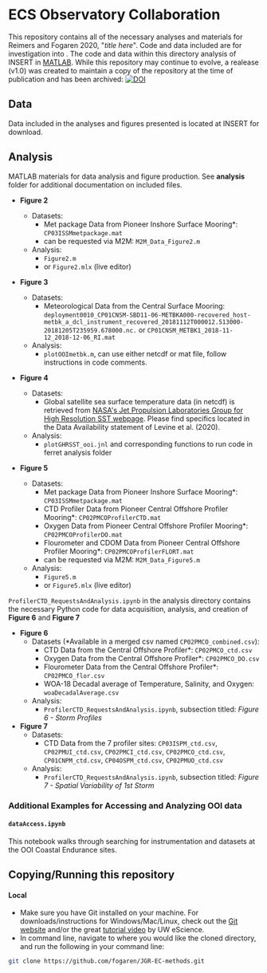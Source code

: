 # ECS Observatory Collaboration

This repository contains all of the necessary analyses and materials for Reimers and Fogaren 2020, "*title here*". Code and data included are for investigation into . The code and data within this directory analysis of INSERT in [MATLAB](https://www.mathworks.com/products/matlab.html). While this repository may continue to evolve, a realease (v1.0) was created to maintain a copy of the repository at the time of publication and has been archived: [![DOI](https://zenodo.org/badge/DOI/10.5281/zenodo.4150102.svg)](https://doi.org/10.5281/zenodo.4150102)

## Data
Data included in the analyses and figures presented is located at INSERT for download.

## Analysis
MATLAB materials for data analysis and figure production. See **analysis** folder for additional documentation on included files.

- **Figure 2**
  - Datasets:
    - Met package Data from Pioneer Inshore Surface Mooring*: `CP03ISSMmetpackage.mat`
    - can be requested via M2M: `M2M_Data_Figure2.m`
  - Analysis:
    - `Figure2.m`
    - or `Figure2.mlx` (live editor)

- **Figure 3**
  - Datasets:
    - Meteorological Data from the Central Surface Mooring: `deployment0010_CP01CNSM-SBD11-06-METBKA000-recovered_host-metbk_a_dcl_instrument_recovered_20181112T000012.513000-20181205T235959.678000.nc.` or `CP01CNSM_METBK1_2018-11-12_2018-12-06_RI.mat`  
  - Analysis:
      - `plotOOImetbk.m`, can use either netcdf or mat file, follow instructions in code comments.

- **Figure 4**  
  - Datasets:
    - Global satellite sea surface temperature data (in netcdf) is retrieved from [NASA's Jet Propulsion Laboratories Group for High Resolution SST webpage](https://podaac.jpl.nasa.gov/dataset/MUR-JPL-L4-GLOB-v4.1). Please find specifics located in the Data Availability statement of Levine et al. (2020).  
  - Analysis:
      - `plotGHRSST_ooi.jnl` and corresponding functions to run code in ferret analysis folder

- **Figure 5**
  - Datasets:
    - Met package Data from Pioneer Inshore Surface Mooring*: `CP03ISSMmetpackage.mat`
    - CTD Profiler Data from Pioneer Central Offshore Profiler Mooring*: `CP02PMCOProfilerCTD.mat`
    - Oxygen Data from Pioneer Central Offshore Profiler Mooring*: `CP02PMCOProfilerDO.mat`
    - Flourometer and CDOM Data from Pioneer Central Offshore Profiler Mooring*: `CP02PMCOProfilerFLORT.mat`
    - can be requested via M2M: `M2M_Data_Figure5.m`
  - Analysis:
    - `Figure5.m`
    - or `Figure5.mlx` (live editor)

`ProfilerCTD_RequestsAndAnalysis.ipynb` in the analysis directory contains the necessary Python code for data acquisition, analysis, and creation of **Figure 6** and **Figure 7**
- **Figure 6**
  - Datasets (*Available in a merged csv named `CP02PMCO_combined.csv`):
    - CTD Data from the Central Offshore Profiler*: `CP02PMCO_ctd.csv`
    - Oxygen Data from the Central Offshore Profiler*: `CP02PMCO_DO.csv`
    - Flourometer Data from the Central Offshore Profiler*: `CP02PMCO_flor.csv`
    - WOA-18 Decadal average of Temperature, Salinity, and Oxygen: `woaDecadalAverage.csv`
   - Analysis:
      - `ProfilerCTD_RequestsAndAnalysis.ipynb`, subsection titled: *Figure 6 - Storm Profiles*
- **Figure 7**
  - Datasets:
    - CTD Data from the 7 profiler sites: `CP03ISPM_ctd.csv`, `CP02PMUI_ctd.csv`, `CP02PMCI_ctd.csv`, `CP02PMCO_ctd.csv`, `CP01CNPM_ctd.csv`, `CP04OSPM_ctd.csv`, `CP02PMUO_ctd.csv`
   - Analysis:
      - `ProfilerCTD_RequestsAndAnalysis.ipynb`, subsection titled: *Figure 7 - Spatial Variability of 1st Storm*

### Additional Examples for Accessing and Analyzing OOI data

#### `dataAccess.ipynb`
This notebook walks through searching for instrumentation and datasets at the OOI Coastal Endurance sites.

## Copying/Running this repository
#### Local
- Make sure you have Git installed on your machine. For downloads/instructions for Windows/Mac/Linux, check out the [Git website](https://git-scm.com/) and/or the great [tutorial video](https://www.youtube.com/watch?v=wyiiTHVEF8k&feature=youtu.be) by UW eScience.
- In command line, navigate to where you would like the cloned directory, and run the following in your command line:
```bash
git clone https://github.com/fogaren/JGR-EC-methods.git
```
